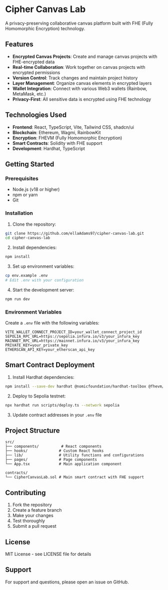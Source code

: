 # Cipher Canvas Lab

A privacy-preserving collaborative canvas platform built with FHE (Fully Homomorphic Encryption) technology.

## Features

- **Encrypted Canvas Projects**: Create and manage canvas projects with FHE-encrypted data
- **Real-time Collaboration**: Work together on canvas projects with encrypted permissions
- **Version Control**: Track changes and maintain project history
- **Layer Management**: Organize canvas elements in encrypted layers
- **Wallet Integration**: Connect with various Web3 wallets (Rainbow, MetaMask, etc.)
- **Privacy-First**: All sensitive data is encrypted using FHE technology

## Technologies Used

- **Frontend**: React, TypeScript, Vite, Tailwind CSS, shadcn/ui
- **Blockchain**: Ethereum, Wagmi, RainbowKit
- **Encryption**: FHEVM (Fully Homomorphic Encryption)
- **Smart Contracts**: Solidity with FHE support
- **Development**: Hardhat, TypeScript

## Getting Started

### Prerequisites

- Node.js (v18 or higher)
- npm or yarn
- Git

### Installation

1. Clone the repository:
```bash
git clone https://github.com/ellaAdams97/cipher-canvas-lab.git
cd cipher-canvas-lab
```

2. Install dependencies:
```bash
npm install
```

3. Set up environment variables:
```bash
cp env.example .env
# Edit .env with your configuration
```

4. Start the development server:
```bash
npm run dev
```

### Environment Variables

Create a `.env` file with the following variables:

```env
VITE_WALLET_CONNECT_PROJECT_ID=your_wallet_connect_project_id
SEPOLIA_RPC_URL=https://sepolia.infura.io/v3/your_infura_key
MAINNET_RPC_URL=https://mainnet.infura.io/v3/your_infura_key
PRIVATE_KEY=your_private_key
ETHERSCAN_API_KEY=your_etherscan_api_key
```

## Smart Contract Deployment

1. Install Hardhat dependencies:
```bash
npm install --save-dev hardhat @nomicfoundation/hardhat-toolbox @fhevm/hardhat-plugin
```

2. Deploy to Sepolia testnet:
```bash
npx hardhat run scripts/deploy.ts --network sepolia
```

3. Update contract addresses in your `.env` file

## Project Structure

```
src/
├── components/          # React components
├── hooks/              # Custom React hooks
├── lib/                # Utility functions and configurations
├── pages/              # Page components
└── App.tsx             # Main application component

contracts/
└── CipherCanvasLab.sol # Main smart contract with FHE support
```

## Contributing

1. Fork the repository
2. Create a feature branch
3. Make your changes
4. Test thoroughly
5. Submit a pull request

## License

MIT License - see LICENSE file for details

## Support

For support and questions, please open an issue on GitHub.
